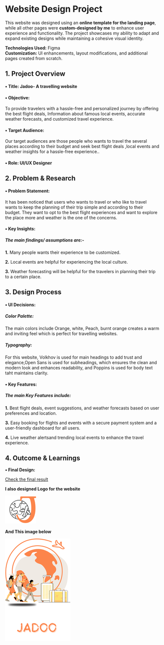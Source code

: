 
# Website Design Project  

This website was designed using an **online template for the landing page**, while all other pages were **custom-designed by me** to enhance user experience and functionality. The project showcases my ability to adapt and expand existing designs while maintaining a cohesive visual identity.  

**Technologies Used:** Figma  
**Customization:** UI enhancements, layout modifications, and additional pages created from scratch.  


## 1. Project Overview


#### •	Title: Jadoo- A travelling website


#### •	Objective:
To provide travelers with a hassle-free and personalized journey by offering the best flight deals, Information about famous local events, accurate weather forecasts, and customized travel experience.


#### •	Target Audience:
Our target audiences are those people who wants to travel the several places according to their budget and seek best flight deals ,local events and weather insights for a hassle-free experience.. 


#### •	Role: UI/UX Designer


## 2. Problem & Research

#### •	Problem Statement:
It has been noticed that users who wants to travel or who like to travel wants to keep the planning of their trip simple and according to their budget. They want to opt to the best flight experiences and want to explore the place more and weather is the one of the concerns.

#### •	Key Insights: 


##### The main findings/ assumptions are:-


**1.** Many people wants their experience to be customized.


**2.** Local events are helpful for experiencing the local culture.


**3.** Weather forecasting will be helpful for the travelers in planning their trip to a certain place.

   
## 3. Design Process


#### •	UI Decisions:

##### Color Palette:
The main colors include Orange, white, Peach, burnt orange  creates a warm and inviting feel which is perfect for travelling websites.

##### Typography:
For this website,  Volkhov is used for main headings to add trust and elegance,Open Sans is used for subheadings, which ensures the clean and modern look and enhances readability, and Poppins is used for body text taht maintains clarity.


#### •	Key Features: 
##### The main Key Features include:


**1.** Best flight deals, event suggestions, and weather forecasts based on user preferences and location.


**3.** Easy booking for flights and events with a secure payment system and a user-friendly dashboard for all users.


**4.** Live weather alertsand trending local events to enhance the travel experience.


## 4. Outcome & Learnings
**•	Final Design:**

 [Check the final result](https://www.figma.com/design/izA2Bo3hbiCrWmz9oj2znr/Travel-Website-Landing-Page-(Community)?node-id=0-1&p=f&t=Ziox2gCPiFkAw6rM-0)


**I also designed Logo for the website**


![Logo](https://github.com/rizul2613/Rizul_portfolio/blob/main/jadoo%20logo.png?raw=true)


**And This image below**

![Image](https://github.com/rizul2613/Rizul_portfolio/blob/main/travelling_website.png?raw=true)
